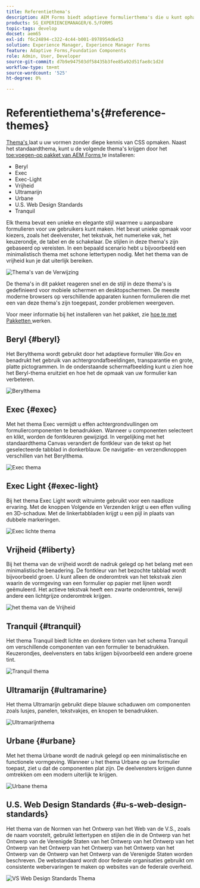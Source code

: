 ```yaml
---
title: Referentiethema's
description: AEM Forms biedt adaptieve formulierthema's die u kunt ophalen bij Softwaredistributie en die u kunt gebruiken om een formulier op te maken.
products: SG_EXPERIENCEMANAGER/6.5/FORMS
topic-tags: develop
docset: aem65
exl-id: f6c24894-c322-4c44-b001-8978954d6e53
solution: Experience Manager, Experience Manager Forms
feature: Adaptive Forms,Foundation Components
role: Admin, User, Developer
source-git-commit: d7b9e947503df58435b3fee85a92d51fae8c1d2d
workflow-type: tm+mt
source-wordcount: '525'
ht-degree: 0%

---
```


# Referentiethema&#39;s{#reference-themes}

[ Thema&#39;s ](../../forms/using/themes.md) laat u uw vormen zonder diepe kennis van CSS opmaken. Naast het standaardthema, kunt u de volgende thema&#39;s krijgen door het [ toe:voegen-op pakket van AEM Forms ](https://experienceleague.adobe.com/docs/experience-manager-release-information/aem-release-updates/forms-updates/aem-forms-releases.html?lang=nl-NL) te installeren:

* Beryl
* Exec
* Exec-Light
* Vrijheid
* Ultramarijn
* Urbane
* U.S. Web Design Standards
* Tranquil

Elk thema bevat een unieke en elegante stijl waarmee u aanpasbare formulieren voor uw gebruikers kunt maken. Het bevat unieke opmaak voor kiezers, zoals het deelvenster, het tekstvak, het numerieke vak, het keuzerondje, de tabel en de schakelaar. De stijlen in deze thema&#39;s zijn gebaseerd op vereisten. In een bepaald scenario hebt u bijvoorbeeld een minimalistisch thema met schone lettertypen nodig. Met het thema van de vrijheid kun je dat uiterlijk bereiken.

![ Thema&#39;s van de Verwijzing ](assets/ref-themes.png)

De thema&#39;s in dit pakket reageren snel en de stijl in deze thema&#39;s is gedefinieerd voor mobiele schermen en desktopschermen. De meeste moderne browsers op verschillende apparaten kunnen formulieren die met een van deze thema&#39;s zijn toegepast, zonder problemen weergeven.

Voor meer informatie bij het installeren van het pakket, zie [ hoe te met Pakketten ](/help/sites-administering/package-manager.md) werken.

## Beryl {#beryl}

Het Berylthema wordt gebruikt door het adaptieve formulier We.Gov en benadrukt het gebruik van achtergrondafbeeldingen, transparantie en grote, platte pictogrammen. In de onderstaande schermafbeelding kunt u zien hoe het Beryl-thema eruitziet en hoe het de opmaak van uw formulier kan verbeteren.

![ Berylthema ](assets/beryl.png)

<!--[Click to enlarge

](assets/beryl-1.png)-->

## Exec {#exec}

Met het thema Exec vermijdt u effen achtergrondvullingen om formuliercomponenten te benadrukken. Wanneer u componenten selecteert en klikt, worden de fontkleuren gewijzigd. In vergelijking met het standaardthema Canvas verandert de fontkleur van de tekst op het geselecteerde tabblad in donkerblauw. De navigatie- en verzendknoppen verschillen van het Berylthema.

![ Exec thema ](assets/exec.png)

<!--[Click to enlarge

](assets/exec-1.png)-->

## Exec Light {#exec-light}

Bij het thema Exec Light wordt witruimte gebruikt voor een naadloze ervaring. Met de knoppen Volgende en Verzenden krijgt u een effen vulling en 3D-schaduw. Met de linkertabbladen krijgt u een pijl in plaats van dubbele markeringen.

![ Exec lichte thema ](assets/exec-light.png)

<!--[Click to enlarge

](assets/exec-light-1.png)-->

## Vrijheid {#liberty}

Bij het thema van de vrijheid wordt de nadruk gelegd op het belang met een minimalistische benadering. De fontkleur van het bezochte tabblad wordt bijvoorbeeld groen. U kunt alleen de onderomtrek van het tekstvak zien waarin de vormgeving van een formulier op papier met lijnen wordt geëmuleerd. Het actieve tekstvak heeft een zwarte onderomtrek, terwijl andere een lichtgrijze onderomtrek krijgen.

![ het thema van de Vrijheid ](assets/liberty.png)

<!--[Click to enlarge

](assets/liberty-1.png)-->

## Tranquil {#tranquil}

Het thema Tranquil biedt lichte en donkere tinten van het schema Tranquil om verschillende componenten van een formulier te benadrukken. Keuzerondjes, deelvensters en tabs krijgen bijvoorbeeld een andere groene tint.

![ Tranquil thema ](assets/tranquil.png)

<!--[Click to enlarge

](assets/tranquil-1.png)-->

## Ultramarijn {#ultramarine}

Het thema Ultramarijn gebruikt diepe blauwe schaduwen om componenten zoals lusjes, panelen, tekstvakjes, en knopen te benadrukken.

![ Ultramarijnthema ](assets/ultramarine.png)

<!--[Click to enlarge](assets/ultramarine-1.png)-->

## Urbane {#urbane}

Met het thema Urbane wordt de nadruk gelegd op een minimalistische en functionele vormgeving. Wanneer u het thema Urbane op uw formulier toepast, ziet u dat de componenten plat zijn. De deelvensters krijgen dunne omtrekken om een modern uiterlijk te krijgen.

![ Urbane thema ](assets/urbane.png)

<!--[Click to enlarge

](assets/urbane-1.png)-->

## U.S. Web Design Standards {#u-s-web-design-standards}

Het thema van de Normen van het Ontwerp van het Web van de V.S., zoals de naam voorstelt, gebruikt lettertypen en stijlen die in de Ontwerp van het Ontwerp van de Verenigde Staten van het Ontwerp van het Ontwerp van het Ontwerp van het Ontwerp van het Ontwerp van het Ontwerp van het Ontwerp van de Ontwerp van het Ontwerp van de Verenigde Staten worden beschreven. De webstandaard wordt door federale organisaties gebruikt om consistente webervaringen te maken op websites van de federale overheid.

![ VS Web Design Standards Thema ](assets/us-web-standards.png)

<!--[Click to enlarge

](assets/usgov.png)-->
